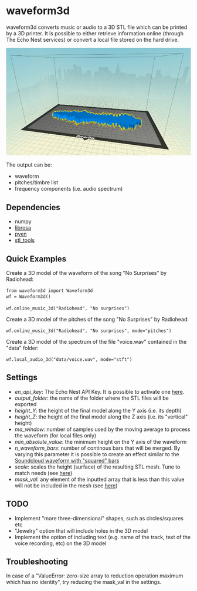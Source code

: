 # waveform3d

waveform3d converts music or audio to a 3D STL file which can be printed by a 3D printer.
It is possible to either retrieve information online (through The Echo Nest services) or convert a local file stored on the hard drive.

![3D Waveform](3D_waveform.png?raw=true "Radiohead - No Surprises")

The output can be:
  - waveform
  - pitches/timbre list
  - frequency components (i.e. audio spectrum)

## Dependencies

  - numpy
  - [librosa](https://github.com/bmcfee/librosa/)
  - [pyen](https://github.com/plamere/pyen/)
  - [stl_tools](https://github.com/thearn/stl_tools/)

## Quick Examples

Create a 3D model of the waveform of the song "No Surprises" by Radiohead:

	from waveform3d import Waveform3d
	wf = Waveform3d()

	wf.online_music_3d("Radiohead", "No surprises")

Create a 3D model of the pitches of the song "No Surprises" by Radiohead:

	wf.online_music_3d("Radiohead", "No surprises", mode="pitches")

Create a 3D model of the spectrum of the file "voice.wav" contained in the "data" folder:

	wf.local_audio_3d("data/voice.wav", mode="stft")


## Settings

  - *en_api_key*: The Echo Nest API Key. It is possible to activate one [here](https://developer.echonest.com/account/register "Create an Echo Nest account").
  - *output_folder*: the name of the folder where the STL files will be exported
  - *height_Y*: the height of the final model along the Y axis (i.e. its depth)
  - *height_Z*: the height of the final model along the Z axis (i.e. its "vertical" height)
  - *ma_window*: number of samples used by the moving average to process the waveform (for local files only)
  - *min_absolute_value*: the minimum height on the Y axis of the waveform
  - *n_waveform_bars*: number of continous bars that will be merged. By varying this parameter it is possible to create an effect similar to the [Soundcloud waveform with "squared" bars](https://developers.soundcloud.com/assets/posts/waveform_rendering_blurred-e5dfdb680b95ea92d89611c513691d94.png)
  - *scale*: scales the height (surface)  of the resulting STL mesh. Tune to match needs (see [here](https://github.com/thearn/stl_tools))
  - *mask_val*: any element of the inputted array that is less than this value will not be included in the mesh (see [here](https://github.com/thearn/stl_tools))

## TODO

  - Implement "more three-dimensional" shapes, such as circles/squares etc
  - "Jewelry" option that will include holes in the 3D model
  - Implement the option of including text (e.g. name of the track, text of the voice recording, etc) on the 3D model

## Troubleshooting

In case of a "ValueError: zero-size array to reduction operation maximum which has no identity", try reducing the mask_val in the settings.